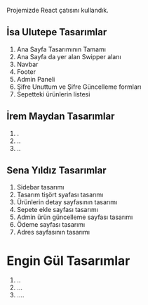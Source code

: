 Projemizde React çatısını kullandık.

## İsa Ulutepe Tasarımlar

1. Ana Sayfa Tasarımının Tamamı
2. Ana Sayfa da yer alan Swipper alanı
3. Navbar
4. Footer
5. Admin Paneli
6. Şifre Unuttum ve Şifre Güncelleme formları
7. Sepetteki ürünlerin listesi


## İrem Maydan Tasarımlar

1. .
2. ..
3. ..

## Sena Yıldız Tasarımlar

1. Sidebar tasarımı
2. Tasarım tişört syafası tasarımı
3. Ürünlerin detay sayfasının tasarımı
4. Sepete ekle sayfası tasarımı
5. Admin ürün güncelleme sayfası tasarımı
6. Ödeme sayfası tasarımı
7. Adres sayfasının tasarımı
# Engin Gül Tasarımlar

1. ..
2. ...
3. ....
